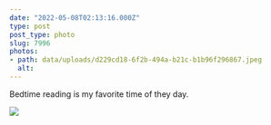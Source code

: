 ```yaml
---
date: "2022-05-08T02:13:16.000Z"
type: post 
post_type: photo
slug: 7996
photos: 
- path: data/uploads/d229cd18-6f2b-494a-b21c-b1b96f296867.jpeg
  alt: 
---
```

Bedtime reading is my favorite time of they day. 


![](https://brandontreb.com/data/uploads/d229cd18-6f2b-494a-b21c-b1b96f296867.jpeg)
